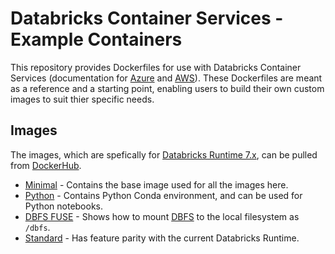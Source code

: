 # Databricks Container Services - Example Containers

This repository provides Dockerfiles for use with Databricks Container Services (documentation for [Azure](https://docs.azuredatabricks.net/user-guide/clusters/custom-containers.html) and [AWS](https://docs.databricks.com/user-guide/clusters/custom-containers.html)). These Dockerfiles are meant as a reference and a starting point, enabling users to build their own custom images to suit thier specific needs.

## Images

The images, which are spefically for [Databricks Runtime 7.x](https://docs.databricks.com/release-notes/runtime/releases.html#databricks-runtime-releases), can be pulled from [DockerHub](https://hub.docker.com/r/iandexter/databricks).

* [Minimal](ubuntu/minimal) - Contains the base image used for all the images here.
* [Python](ubuntu/python) - Contains Python Conda environment, and can be used for Python notebooks.
* [DBFS FUSE](ubuntu/dbfsfuse) - Shows how to mount [DBFS](https://docs.databricks.com/data/databricks-file-system.html) to the local filesystem as `/dbfs`.
* [Standard](ubuntu/standard) - Has feature parity with the current Databricks Runtime.
